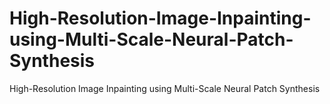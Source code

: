 # High-Resolution-Image-Inpainting-using-Multi-Scale-Neural-Patch-Synthesis
High-Resolution Image Inpainting using Multi-Scale Neural Patch Synthesis

